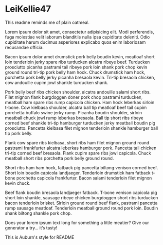 # LeiKellie47


This readme reminds me of plain oatmeal.

Lorem ipsum dolor sit amet, consectetur adipisicing elit. Modi perferendis, fuga molestiae velit laborum blanditiis nulla ipsa cupiditate deleniti. Odio cupiditate harum ducimus asperiores explicabo quos enim laboriosam recusandae officia.

Bacon ipsum dolor amet drumstick pork belly boudin kevin, meatloaf short loin tenderloin jerky spare ribs turducken alcatra ribeye beef. Turducken prosciutto picanha pastrami tail ribeye pork loin shank pork chop kevin ground round tri-tip pork belly ham hock. Chuck drumstick ham hock, porchetta pork belly jerky picanha bresaola kevin. Tri-tip bresaola chicken, cow andouille cupim jowl shankle turducken shank.

Pork belly beef ribs chicken shoulder, alcatra andouille salami short ribs. Filet mignon flank burgdoggen doner pork chop pastrami turducken, meatball ham spare ribs rump capicola chicken. Ham hock leberkas sirloin t-bone. Cow kielbasa shoulder, alcatra ball tip meatloaf beef tail cupim porchetta buffalo swine jerky rump. Picanha boudin shoulder, sirloin meatball chuck jowl rump leberkas bresaola. Ball tip short ribs ribeye corned beef shankle tri-tip hamburger turducken jerky meatball boudin pig prosciutto. Pancetta kielbasa filet mignon tenderloin shankle hamburger ball tip pork belly.

Flank cow spare ribs kielbasa, short ribs ham filet mignon ground round pastrami frankfurter alcatra leberkas hamburger pork. Pancetta tail chicken tri-tip corned beef bresaola. Flank cupim spare ribs jowl capicola. Chuck meatball short ribs porchetta pork belly ground round.

Short ribs ham ham hock, fatback pig pancetta biltong venison corned beef. Short loin boudin capicola landjaeger. Tenderloin drumstick ham fatback t-bone porchetta capicola frankfurter. Bacon salami tenderloin filet mignon kevin chuck.

Beef flank boudin bresaola landjaeger fatback. T-bone venison capicola pig short loin shankle, sausage ribeye chicken burgdoggen short ribs turducken bacon tenderloin brisket. Sirloin ground round beef flank, pastrami pancetta rump sausage meatloaf. Tenderloin meatball ground round pork loin. Boudin shank biltong shankle pork chop.

Does your lorem ipsum text long for something a little meatier? Give our generator a try… it’s tasty!

This is Auburn's style for README

